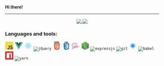 **Hi there!**
<hr>
<p align=center>
<a href="#">
  <img align="center" src="https://github-readme-stats.vercel.app/api?username=leotabosa&line_height=24&hide=stars,issues&title_color=555555&text_color=838383&count_private=true&show_icons=true&custom_title=Stats" />
</a>
<a href="#">
  <img align="center" src="https://github-readme-stats.vercel.app/api/top-langs?username=leotabosa&langs_count=3&title_color=555555&text_color=838383&layout=compact" />
</a>
<p align=center>


### Languages and tools:

<code><img height="27" src="https://raw.githubusercontent.com/github/explore/80688e429a7d4ef2fca1e82350fe8e3517d3494d/topics/javascript/javascript.png" alt="javascript" title="JavaScript"></code>
<code><img height="27" src="https://raw.githubusercontent.com/github/explore/80688e429a7d4ef2fca1e82350fe8e3517d3494d/topics/vue/vue.png" alt="vue" title="Vue"></code>
<code><img height="27" src="https://raw.githubusercontent.com/github/explore/80688e429a7d4ef2fca1e82350fe8e3517d3494d/topics/react/react.png" alt="react" title="React"></code>
<code><img height="27" src="https://devicons.github.io/devicon/devicon.git/icons/jquery/jquery-original.svg" alt="jQuery" title="jQuery"></code>
<code><img height="27" src="https://raw.githubusercontent.com/github/explore/80688e429a7d4ef2fca1e82350fe8e3517d3494d/topics/html/html.png" alt="html" title="HTML"></code>
<code><img height="27" src="https://raw.githubusercontent.com/github/explore/80688e429a7d4ef2fca1e82350fe8e3517d3494d/topics/css/css.png" alt="css" title="CSS"></code>
<code><img height="27" src="https://raw.githubusercontent.com/github/explore/80688e429a7d4ef2fca1e82350fe8e3517d3494d/topics/sass/sass.png" alt="sass" title="Sass"></code>
<code><img height="27" src="https://raw.githubusercontent.com/github/explore/80688e429a7d4ef2fca1e82350fe8e3517d3494d/topics/nodejs/nodejs.png" alt="nodejs" title="Node.js"></code>
<code><img height="27" src="https://devicons.github.io/devicon/devicon.git/icons/express/express-original.svg" alt="expressjs" title="Express"></code>
<code><img height="27" src="https://devicons.github.io/devicon/devicon.git/icons/git/git-original.svg" alt="git" title="Git"></code>
<code><img height="27" src="https://raw.githubusercontent.com/github/explore/80688e429a7d4ef2fca1e82350fe8e3517d3494d/topics/webpack/webpack.png" alt="webpack" title="Webpack"></code>
<code><img height="27" src="https://devicons.github.io/devicon/devicon.git/icons/babel/babel-original.svg" alt="babel" title="Babel"></code>
<code><img height="27" src="https://raw.githubusercontent.com/github/explore/80688e429a7d4ef2fca1e82350fe8e3517d3494d/topics/npm/npm.png" alt="npm" title="npm"></code>
<code><img height="27" src="https://devicons.github.io/devicon/devicon.git/icons/yarn/yarn-original.svg" alt="yarn" title="Yarn"></code>
